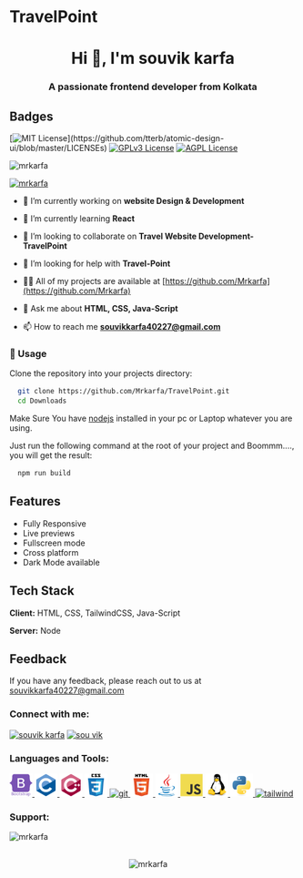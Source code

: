 # TravelPoint

<h1 align="center">Hi 👋, I'm souvik karfa</h1>
<h3 align="center">A passionate frontend developer from Kolkata</h3>


## Badges
[![MIT License](https://img.shields.io/apm/l/atomic-design-ui.svg?)](https://github.com/tterb/atomic-design-ui/blob/master/LICENSEs)
[![GPLv3 License](https://img.shields.io/badge/License-GPL%20v3-yellow.svg)](https://opensource.org/licenses/)
[![AGPL License](https://img.shields.io/badge/license-AGPL-blue.svg)](http://www.gnu.org/licenses/agpl-3.0)
<p align="left"> <img src="https://komarev.com/ghpvc/?username=mrkarfa&label=Profile%20views&color=0e75b6&style=flat" alt="mrkarfa" /> </p>

<p align="left"> <a href="https://github.com/ryo-ma/github-profile-trophy"><img src="https://github-profile-trophy.vercel.app/?username=mrkarfa" alt="mrkarfa" /></a> </p>

- 🔭 I’m currently working on **website Design & Development**

- 🌱 I’m currently learning **React**

- 👯 I’m looking to collaborate on **Travel Website Development-TravelPoint**

- 🤝 I’m looking for help with **Travel-Point**

- 👨‍💻 All of my projects are available at [https://github.com/Mrkarfa](https://github.com/Mrkarfa)

- 💬 Ask me about **HTML, CSS, Java-Script**

- 📫 How to reach me **souvikkarfa40227@gmail.com**

<h3 align="left">🚀 Usage</h3>
<p align="left">
  Clone the repository into your projects directory:
 </p>

```bash
  git clone https://github.com/Mrkarfa/TravelPoint.git
  cd Downloads
```
    
<p align="left">
  Make Sure You have <a href="https://nodejs.org/en/" target="blank">nodejs</a> installed in your pc or Laptop whatever you are using.</p>
  <p align="left">
  Just run the following command at the root of your project and Boommm...., you will get the result:
  </p>
  
```bash
  npm run build
```
 
## Features

- Fully Responsive
- Live previews
- Fullscreen mode
- Cross platform
- Dark Mode available
 
 ## Tech Stack

**Client:** HTML, CSS, TailwindCSS, Java-Script

**Server:** Node
 
## Feedback

If you have any feedback, please reach out to us at souvikkarfa40227@gmail.com
 
<h3 align="left">Connect with me:</h3>
<p align="left">
<a href="https://linkedin.com/in/souvik karfa" target="blank"><img align="center" src="https://raw.githubusercontent.com/rahuldkjain/github-profile-readme-generator/master/src/images/icons/Social/linked-in-alt.svg" alt="souvik karfa" height="30" width="40" /></a>
<a href="https://fb.com/sou vik" target="blank"><img align="center" src="https://raw.githubusercontent.com/rahuldkjain/github-profile-readme-generator/master/src/images/icons/Social/facebook.svg" alt="sou vik" height="30" width="40" /></a>
</p>

<h3 align="left">Languages and Tools:</h3>
<p align="left"> <a href="https://getbootstrap.com" target="_blank" rel="noreferrer"> <img src="https://raw.githubusercontent.com/devicons/devicon/master/icons/bootstrap/bootstrap-plain-wordmark.svg" alt="bootstrap" width="40" height="40"/> </a> <a href="https://www.cprogramming.com/" target="_blank" rel="noreferrer"> <img src="https://raw.githubusercontent.com/devicons/devicon/master/icons/c/c-original.svg" alt="c" width="40" height="40"/> </a> <a href="https://www.w3schools.com/cpp/" target="_blank" rel="noreferrer"> <img src="https://raw.githubusercontent.com/devicons/devicon/master/icons/cplusplus/cplusplus-original.svg" alt="cplusplus" width="40" height="40"/> </a> <a href="https://www.w3schools.com/css/" target="_blank" rel="noreferrer"> <img src="https://raw.githubusercontent.com/devicons/devicon/master/icons/css3/css3-original-wordmark.svg" alt="css3" width="40" height="40"/> </a> <a href="https://git-scm.com/" target="_blank" rel="noreferrer"> <img src="https://www.vectorlogo.zone/logos/git-scm/git-scm-icon.svg" alt="git" width="40" height="40"/> </a> <a href="https://www.w3.org/html/" target="_blank" rel="noreferrer"> <img src="https://raw.githubusercontent.com/devicons/devicon/master/icons/html5/html5-original-wordmark.svg" alt="html5" width="40" height="40"/> </a> <a href="https://www.java.com" target="_blank" rel="noreferrer"> <img src="https://raw.githubusercontent.com/devicons/devicon/master/icons/java/java-original.svg" alt="java" width="40" height="40"/> </a> <a href="https://developer.mozilla.org/en-US/docs/Web/JavaScript" target="_blank" rel="noreferrer"> <img src="https://raw.githubusercontent.com/devicons/devicon/master/icons/javascript/javascript-original.svg" alt="javascript" width="40" height="40"/> </a> <a href="https://www.linux.org/" target="_blank" rel="noreferrer"> <img src="https://raw.githubusercontent.com/devicons/devicon/master/icons/linux/linux-original.svg" alt="linux" width="40" height="40"/> </a> <a href="https://www.python.org" target="_blank" rel="noreferrer"> <img src="https://raw.githubusercontent.com/devicons/devicon/master/icons/python/python-original.svg" alt="python" width="40" height="40"/> </a> <a href="https://tailwindcss.com/" target="_blank" rel="noreferrer"> <img src="https://www.vectorlogo.zone/logos/tailwindcss/tailwindcss-icon.svg" alt="tailwind" width="40" height="40"/> </a> </p>

<h3 align="left">Support:</h3>
<p><a href="https://www.buymeacoffee.com/mrkarfa"> <img align="left" src="https://cdn.buymeacoffee.com/buttons/v2/default-yellow.png" height="50" width="210" alt="mrkarfa" /></a></p><br><br>

<p><img align="left" src="https://github-readme-stats.vercel.app/api/top-langs?username=mrkarfa&show_icons=true&locale=en&layout=compact" alt="mrkarfa" /></p>
